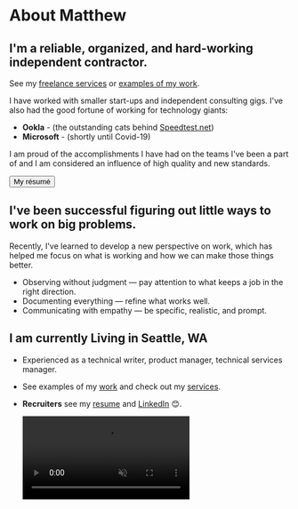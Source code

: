 # About Matthew

## I'm a reliable, organized, and hard-working independent contractor.

See my [freelance services](https://matthewhendricks.net//services/) or [examples of my work](https://matthewhendricks.net//work/).

I have worked with smaller start-ups and independent consulting gigs. I've also had the good fortune of working for technology giants:

- **Ookla** - (the outstanding cats behind [Speedtest.net](http://speedtest.net/))
- **Microsoft** - (shortly until Covid-19)

I am proud of the accomplishments I have had on the teams I've been a part of and I am considered an influence of high quality and new standards.

<a class="link-button" href="https://matthewhendricks.net/resume/"><button>My résumé</button></a>

## I've been successful figuring out little ways to work on big problems.

Recently, I've learned to develop a new perspective on work, which has helped me focus on what is working and how we can make those things better.

- Observing without judgment — pay attention to what keeps a job in the right direction.
- Documenting everything — refine what works well.
- Communicating with empathy — be specific, realistic, and prompt.

## I am currently Living in Seattle, WA

- Experienced as a technical writer, product manager, technical services manager.
- See examples of my [work](https://matthewhendricks.net/work/) and check out my [services](/services/).
- **Recruiters** see my [resume](https://matthewhendricks.net/resume/) and [LinkedIn](https://www.linkedin.com/in/watthem) 😊.

  <video preload loop muted autoplay src="https://mscott.b-cdn.net/seattle.mp4"></video>
